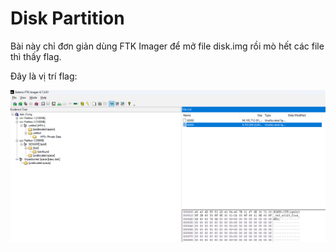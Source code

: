 # Disk Partition

Bài này chỉ đơn giản dùng FTK Imager để mở file disk.img rồi mò hết các file thì thấy flag.

Đây là vị trí flag:

![alt text](image.png)